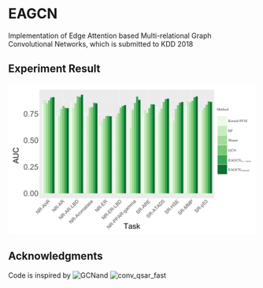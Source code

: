 # EAGCN
Implementation of Edge Attention based Multi-relational Graph Convolutional Networks, which is submitted to KDD 2018


## Experiment Result

![Tox21 Classification AUC](./Chart/Tox21_12tasks.png)

## Acknowledgments
Code is inspired by ![GCN](https://github.com/tkipf/gcn)and ![conv_qsar_fast](https://github.com/connorcoley/conv_qsar_fast)

